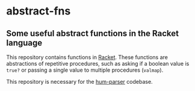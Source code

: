 # abstract-fns
## Some useful abstract functions in the Racket language

This repository contains functions in [Racket](docs.racket-lang.org).
These functions are abstractions of repetitive procedures, such as asking
if a boolean value is `true?` or passing a single value to multiple
procedures (`valmap`).

This repository is necessary for the [hum-parser](https://github.com/bel28kent/hum-parser)
codebase.
